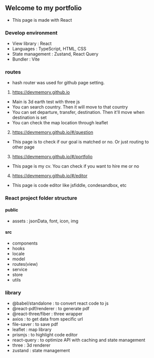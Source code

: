 ## Welcome to my portfolio
- This page is made with React

### Develop environment
- View library : React
- Languages : TypeScript, HTML, CSS
- State management : Zustand, React Query
- Bundler : Vite

### routes
- hash router was used for github page setting.
1. https://devmemory.github.io 
  - Main is 3d earth test with three js
  - You can search country. Then it will move to that country
  - You can set departure, transfer, destination. Then it'll move when destination is set
  - You can check the map location through leaflet

2. https://devmemory.github.io/#/question
  - This page is to check if our goal is matched or no. Or just routing to other page

3. https://devmemory.github.io/#/portfolio
  - This page is my cv. You can check if you want to hire me or no

4. https://devmemory.github.io/#/editor
  - This page is code editor like jsfiddle, condesandbox, etc

### React project folder structure
#### public
- assets : jsonData, font, icon, img

#### src
- components
- hooks
- locale
- model
- routes(view)
- service
- store
- utils

### library
- @babel/standalone : to convert react code to js
- @react-pdf/renderer : to generate pdf
- @react-three/fiber : three wrapper
- axios : to get data from specific url
- file-saver : to save pdf
- leaflet : map library
- prismjs : to highlight code editor
- react-query : to optimize API with caching and state management
- three : 3d renderer
- zustand : state management